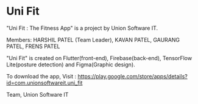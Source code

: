 # Uni Fit

"Uni Fit : The Fitness App" is a project by Union Software IT.

Members: HARSHIL PATEL (Team Leader),
         KAVAN PATEL, 
         GAURANG PATEL, 
         FRENS PATEL

"Uni Fit" is created on Flutter(front-end), Firebase(back-end), TensorFlow Lite(posture detection) and Figma(Graphic design).

To download the app, Visit : https://play.google.com/store/apps/details?id=com.unionsoftwareit.uni_fit

Team,
Union Software IT